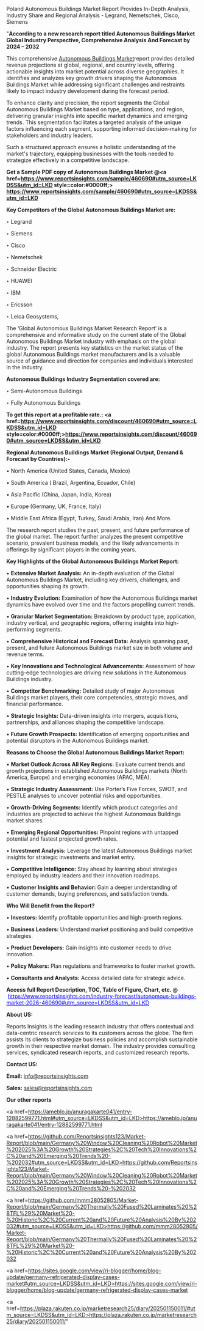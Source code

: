 Poland Autonomous Buildings Market Report Provides In-Depth Analysis, Industry Share and Regional Analysis - Legrand, Nemetschek, Cisco, Siemens


"<strong>According to a new research report titled Autonomous Buildings Market Global Industry Perspective, Comprehensive Analysis And Forecast by 2024 – 2032</strong>

This comprehensive <a href=https://www.reportsinsights.com/sample/460690>Autonomous Buildings Market</a>report provides detailed revenue projections at global, regional, and country levels, offering actionable insights into market potential across diverse geographies. It identifies and analyzes key growth drivers shaping the Autonomous Buildings Market while addressing significant challenges and restraints likely to impact industry development during the forecast period.

To enhance clarity and precision, the report segments the Global Autonomous Buildings Market based on type, applications, and region, delivering granular insights into specific market dynamics and emerging trends. This segmentation facilitates a targeted analysis of the unique factors influencing each segment, supporting informed decision-making for stakeholders and industry leaders.

Such a structured approach ensures a holistic understanding of the market's trajectory, equipping businesses with the tools needed to strategize effectively in a competitive landscape.

<strong>Get a Sample PDF copy of Autonomous Buildings Market </strong><strong>@<a href=https://www.reportsinsights.com/sample/460690#utm_source=LKDSS&utm_id=LKD style=color:#0000ff;> https://www.reportsinsights.com/sample/460690#utm_source=LKDSS&utm_id=LKD</a></strong></font>

<strong>Key Competitors of the Global Autonomous Buildings Market are:</strong>

‣ Legrand

‣ Siemens

‣ Cisco

‣ Nemetschek

‣ Schneider Electric

‣ HUAWEI

‣ IBM

‣ Ericsson

‣ Leica Geosystems,

The ‘Global Autonomous Buildings Market Research Report’ is a comprehensive and informative study on the current state of the Global Autonomous Buildings Market industry with emphasis on the global industry. The report presents key statistics on the market status of the global Autonomous Buildings market manufacturers and is a valuable source of guidance and direction for companies and individuals interested in the industry.

<strong>Autonomous Buildings Industry Segmentation covered are:</strong>

‣ Semi-Autonomous Buildings

‣ Fully Autonomous Buildings

<strong>To get this report at a profitable rate.: <a href=https://www.reportsinsights.com/discount/460690#utm_source=LKDSS&utm_id=LKD style=color:#0000ff;>https://www.reportsinsights.com/discount/460690#utm_source=LKDSS&utm_id=LKD</a></strong></font>

<strong>Regional Autonomous Buildings Market (Regional Output, Demand &amp; Forecast by Countries):-</strong>

• North America (United States, Canada, Mexico)

• South America ( Brazil, Argentina, Ecuador, Chile)

• Asia Pacific (China, Japan, India, Korea)

• Europe (Germany, UK, France, Italy)

• Middle East Africa (Egypt, Turkey, Saudi Arabia, Iran) And More.

The research report studies the past, present, and future performance of the global market. The report further analyzes the present competitive scenario, prevalent business models, and the likely advancements in offerings by significant players in the coming years.

<strong>Key Highlights of the Global Autonomous Buildings Market Report:</strong>

• <strong>Extensive Market Analysis:</strong> An in-depth evaluation of the Global Autonomous Buildings Market, including key drivers, challenges, and opportunities shaping its growth.

• <strong>Industry Evolution:</strong> Examination of how the Autonomous Buildings market dynamics have evolved over time and the factors propelling current trends.

• <strong>Granular Market Segmentation:</strong> Breakdown by product type, application, industry vertical, and geographic regions, offering insights into high-performing segments.

• <strong>Comprehensive Historical and Forecast Data:</strong> Analysis spanning past, present, and future Autonomous Buildings market size in both volume and revenue terms.

• <strong>Key Innovations and Technological Advancements:</strong> Assessment of how cutting-edge technologies are driving new solutions in the Autonomous Buildings industry.

• <strong>Competitor Benchmarking:</strong> Detailed study of major Autonomous Buildings market players, their core competencies, strategic moves, and financial performance.

• <strong>Strategic Insights:</strong> Data-driven insights into mergers, acquisitions, partnerships, and alliances shaping the competitive landscape.

• <strong>Future Growth Prospects:</strong> Identification of emerging opportunities and potential disruptors in the Autonomous Buildings market.

<strong>Reasons to Choose the Global Autonomous Buildings Market Report:</strong>

• <strong>Market Outlook Across All Key Regions:</strong> Evaluate current trends and growth projections in established Autonomous Buildings markets (North America, Europe) and emerging economies (APAC, MEA).

• <strong>Strategic Industry Assessment:</strong> Use Porter’s Five Forces, SWOT, and PESTLE analyses to uncover potential risks and opportunities.

• <strong>Growth-Driving Segments:</strong> Identify which product categories and industries are projected to achieve the highest Autonomous Buildings market shares.

• <strong>Emerging Regional Opportunities:</strong> Pinpoint regions with untapped potential and fastest projected growth rates.

• <strong>Investment Analysis:</strong> Leverage the latest Autonomous Buildings market insights for strategic investments and market entry.

• <strong>Competitive Intelligence:</strong> Stay ahead by learning about strategies employed by industry leaders and their innovation roadmaps.

• <strong>Customer Insights and Behavior:</strong> Gain a deeper understanding of customer demands, buying preferences, and satisfaction trends.

<strong>Who Will Benefit from the Report?</strong>

• <strong>Investors:</strong> Identify profitable opportunities and high-growth regions.

• <strong>Business Leaders:</strong> Understand market positioning and build competitive strategies.

• <strong>Product Developers:</strong> Gain insights into customer needs to drive innovation.

• <strong>Policy Makers:</strong> Plan regulations and frameworks to foster market growth.

• <strong>Consultants and Analysts:</strong> Access detailed data for strategic advice.
</ul>
<strong>Access full Report Description, TOC, Table of Figure, Chart, etc. </strong>@  <a href=https://www.reportsinsights.com/industry-forecast/autonomous-buildings-market-2026-460690#utm_source=LKDSS&utm_id=LKD style=color:#0000ff;>https://www.reportsinsights.com/industry-forecast/autonomous-buildings-market-2026-460690#utm_source=LKDSS&utm_id=LKD</a></font>

<strong><strong>About US</strong>:</strong>

Reports Insights is the leading research industry that offers contextual and data-centric research services to its customers across the globe. The firm assists its clients to strategize business policies and accomplish sustainable growth in their respective market domain. The industry provides consulting services, syndicated research reports, and customized research reports.

<strong>Contact US:</strong>

<p class=""""><b>Email:</b> <a href=mailto:info@reportsinsights.com>info@reportsinsights.com</a></p>
<p class=""""><b>Sales:</b> <a href=mailto:sales@reportsinsights.com>sales@reportsinsights.com</a></p>

<strong>Our other reports</strong>

<a href=https://ameblo.jp/anuragakarte041/entry-12882599771.html#utm_source=LKDSS&utm_id=LKD>https://ameblo.jp/anuragakarte041/entry-12882599771.html</a>

<a href=https://github.com/Reportsinsights123/Market-Report/blob/main/Germany%20Window%20Cleaning%20Robot%20Market%202025%3A%20Growth%20Strategies%2C%20Tech%20Innovations%2C%20and%20Emerging%20Trends%20-%202032#utm_source=LKDSS&utm_id=LKD>https://github.com/Reportsinsights123/Market-Report/blob/main/Germany%20Window%20Cleaning%20Robot%20Market%202025%3A%20Growth%20Strategies%2C%20Tech%20Innovations%2C%20and%20Emerging%20Trends%20-%202032</a>

<a href=https://github.com/mmm28052805/Market-Report/blob/main/Germany%20Thermally%20Fused%20Laminates%20%28TFL%29%20Market%20-%20Historic%2C%20Current%20and%20Future%20Analysis%20By%202032#utm_source=LKDSS&utm_id=LKD>https://github.com/mmm28052805/Market-Report/blob/main/Germany%20Thermally%20Fused%20Laminates%20%28TFL%29%20Market%20-%20Historic%2C%20Current%20and%20Future%20Analysis%20By%202032</a>

<a href=https://sites.google.com/view/ri-blogger/home/blog-update/germany-refrigerated-display-cases-market#utm_source=LKDSS&utm_id=LKD>https://sites.google.com/view/ri-blogger/home/blog-update/germany-refrigerated-display-cases-market</a>

<a href=https://plaza.rakuten.co.jp/marketresearch25/diary/202501150011/#utm_source=LKDSS&utm_id=LKD>https://plaza.rakuten.co.jp/marketresearch25/diary/202501150011/</a>"
